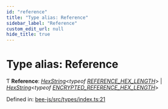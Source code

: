 ```yaml
---
id: "reference"
title: "Type alias: Reference"
sidebar_label: "Reference"
custom_edit_url: null
hide_title: true
---
```


# Type alias: Reference

Ƭ **Reference**: [*HexString*](utils.hex.hexstring.md)<*typeof* [*REFERENCE\_HEX\_LENGTH*](../variables/reference_hex_length.md)\> \| [*HexString*](utils.hex.hexstring.md)<*typeof* [*ENCRYPTED\_REFERENCE\_HEX\_LENGTH*](../variables/encrypted_reference_hex_length.md)\>

Defined in: [bee-js/src/types/index.ts:21](https://github.com/ethersphere/bee-js/blob/0ac3a7d/src/types/index.ts#L21)
